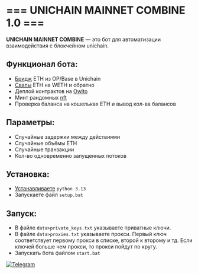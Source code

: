 # === UNICHAIN MAINNET COMBINE 1.0 ===

**UNICHAIN MAINNET COMBINE** — это бот для автоматизации взаимодействия с блокчейном unichain.  

## Функционал бота:  
- [Бридж](https://superbridge.app/) ETH из OP/Base в Unichain  
- [Свапы](https://app.uniswap.org/swap) ETH на WETH и обратно  
- Деплой контрактов на [Owlto](https://owlto.finance/deploy/?chain=Unichain)  
- Минт рандомных [nft](https://nfts2.me/unichain/free/all-time)  
- Проверка баланса на кошельках ETH и вывод кол-ва балансов

## Параметры:  
- Случайные задержки между действиями
- Случайные объёмы ETH
- Случайные транзакции
- Кол-во одновременно запущенных потоков

## Установка:  
- [Устанавливаете](https://www.python.org/downloads/) `python 3.13`  
- Запускаете файл `setup.bat`

## Запуск:  
- В файле `data>private_keys.txt` указываете приватные ключи.  
- В файле `data>proxies.txt` указываете прокси. Первый ключ соответствует первому прокси в списке, второй к второму и тд. Если ключей больше чем прокси, то прокси пойдут по кругу.  
- Запускать бота файлом `start.bat`  

[![Telegram](https://img.shields.io/badge/-Telegram-090909?style=for-the-badge&logo=telegram&logoColor=27A0D9&color=02223b)](https://t.me/next_softs)
